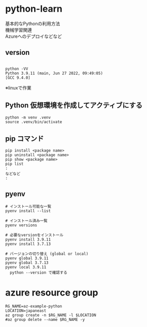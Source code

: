 # python-learn

基本的なPythonの利用方法  
機械学習関連  
Azureへのデプロイなどなど  

## version

```

python -VV
Python 3.9.11 (main, Jun 27 2022, 09:49:05)
[GCC 9.4.0]
```
※linuxで作業

## Python 仮想環境を作成してアクティブにする
```
python -m venv .venv
source .venv/bin/activate
```

## pip コマンド
```
pip install <package name>
pip uninstall <package name>
pip show <package name>
pip list
:
などなど
:
```

## pyenv

```
# インストール可能な一覧
pyenv install --list

# インストール済み一覧
pyenv versions

# 必要なversionをインストール
pyenv install 3.9.11
pyenv install 3.7.13

# バージョンの切り替え (global or local)
pyenv global 3.9.11
pyenv global 3.7.13
pyenv local 3.9.11
  python --version で確認する
```

# azure resource group

```
RG_NAME=az-example-python
LOCATION=japaneast
az group create -n $RG_NAME -l $LOCATION
#az group delete --name $RG_NAME -y
```